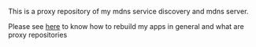 This is a proxy repository of my mdns service discovery and mdns server. 

Please see [here](https://github.com/philippe44/cross-compiling/blob/master/README.md#organizing-submodules--packages) to know how to rebuild my apps in general and what are proxy repositories
